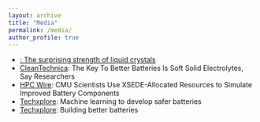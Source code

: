 ```yaml
---
layout: archive
title: "Media"
permalink: /media/
author_profile: true
---
```

<ul>
<li>
<a href="https://phys.org/news/2020-11-strength-liquid-crystals.html"><Phys.org</a>: The surprising strength of liquid crystals
</li>
<li>
<a href="https://cleantechnica.com/2020/07/22/the-key-to-better-batteries-is-soft-solid-electrolytes-say-researchers">CleanTechnica</a>: The Key To Better Batteries Is Soft Solid Electrolytes, Say Researchers
</li>
<li>
<a href="https://www.hpcwire.com/off-the-wire/cmu-scientists-use-xsede-allocated-resources-to-simulate-improved-battery-components/">HPC Wire</a>: CMU Scientists Use XSEDE-Allocated Resources to Simulate Improved Battery Components
</li>
<li>
<a href="https://techxplore.com/news/2018-12-machine-safer-batteries.html">Techxplore</a>: Machine learning to develop safer batteries
</li>
<li>
<a href="https://techxplore.com/news/2016-12-batteries.html}{Techxplore">Techxplore</a>: Building better batteries
</li>
</ul>
